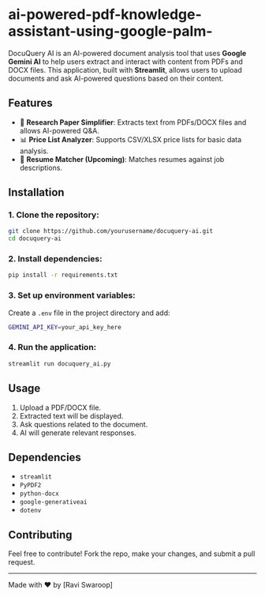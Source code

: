 # ai-powered-pdf-knowledge-assistant-using-google-palm-

DocuQuery AI is an AI-powered document analysis tool that uses **Google Gemini AI** to help users extract and interact with content from PDFs and DOCX files. This application, built with **Streamlit**, allows users to upload documents and ask AI-powered questions based on their content.

## Features

- 📄 **Research Paper Simplifier**: Extracts text from PDFs/DOCX files and allows AI-powered Q&A.
- 📊 **Price List Analyzer**: Supports CSV/XLSX price lists for basic data analysis.
- 📝 **Resume Matcher (Upcoming)**: Matches resumes against job descriptions.

## Installation

### 1. Clone the repository:

```sh
git clone https://github.com/yourusername/docuquery-ai.git
cd docuquery-ai
```

### 2. Install dependencies:

```sh
pip install -r requirements.txt
```

### 3. Set up environment variables:

Create a `.env` file in the project directory and add:

```sh
GEMINI_API_KEY=your_api_key_here
```

### 4. Run the application:

```sh
streamlit run docuquery_ai.py
```

## Usage

1. Upload a PDF/DOCX file.
2. Extracted text will be displayed.
3. Ask questions related to the document.
4. AI will generate relevant responses.

## Dependencies

- `streamlit`
- `PyPDF2`
- `python-docx`
- `google-generativeai`
- `dotenv`

##

## Contributing

Feel free to contribute! Fork the repo, make your changes, and submit a pull request.

---

Made with ❤️ by [Ravi Swaroop]

